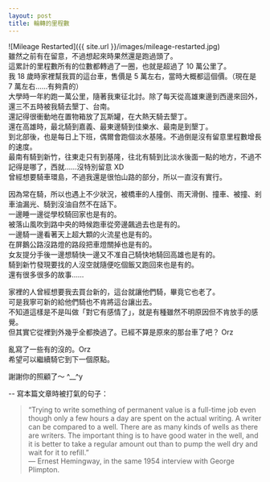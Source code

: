 ```yaml
---
layout: post
title: 輪轉的里程數
---
```

![Mileage Restarted]({{ site.url }}/images/mileage-restarted.jpg)  
雖然之前有在留意，不過想起來時果然還是跑過頭了。  
這累計的里程數所有的位數都轉過了一圈，也就是超過了 10 萬公里了。  
我 18 歲時家裡幫我買的這台車，售價是 5 萬左右，當時大概都這個價。（現在是 7 萬左右……有夠貴的）  
大學時一年約跑一萬公里，隨著我東征北討。除了每天從高雄東邊到西邊來回外，還三不五時被我騎去墾丁、台南。  
還記得很衝動地在置物箱放了瓦斯罐，在大熱天騎去墾丁。  
還在高雄時，最北騎到嘉義、最東邊騎到佳樂水、最南是到墾丁。  
到北部後，也是每日上下班，偶爾會跑個淡水基隆。不過倒是沒有留意里程數增長的速度。  
最南有騎到新竹，往東走只有到基隆，往北有騎到比淡水後面一點的地方，不過不記得是哪了，西就……沒特別留意 XD  
曾經想要騎車環島，不過我還是很怕山路的部分，所以一直沒有實行。  

因為常在騎，所以也遇上不少狀況，被橋車的人撞倒、雨天滑倒、撞車、被撞、剎車油漏光、騎到沒油自然不在話下。  
一邊睡一邊從學校騎回家也是有的。  
被落山風吹到路中央的時候跑車從旁邊飆過去也是有的。  
一邊騎一邊看著天上超大顆的火流星也是有的。  
在屏鵝公路沒路燈的路段把車燈關掉也是有的。  
女友提分手後一邊想騎快一邊又不准自己騎快地騎回高雄也是有的。  
騎到新竹發現要找的人沒空就隨便吃個飯又跑回來也是有的。  
還有很多很多的故事……  

家裡的人曾經想要我去買台新的，這台就讓他們騎，畢竟它也老了。  
可是我寧可新的給他們騎也不肯將這台讓出去。  
不知道這樣是不是叫做「對它有感情了」，就是有種雖然不明原因但不肯放手的感覺。  
但其實它從裡到外幾乎全都換過了。已經不算是原來的那台車了吧？ Orz  

亂寫了一些有的沒的。Orz  
希望可以繼續騎它到下一個原點。  

謝謝你的照顧了～ ^__^y  

--
寫本篇文章時被打氣的句子：
> “Trying to write something of permanent value is a full-time job even though only a few hours a day are spent on the actual writing. A writer can be compared to a well. There are as many kinds of wells as there are writers. The important thing is to have good water in the well, and it is better to take a regular amount out than to pump the well dry and wait for it to refill.”  
>  —	Ernest Hemingway, in the same 1954 interview with George Plimpton.
